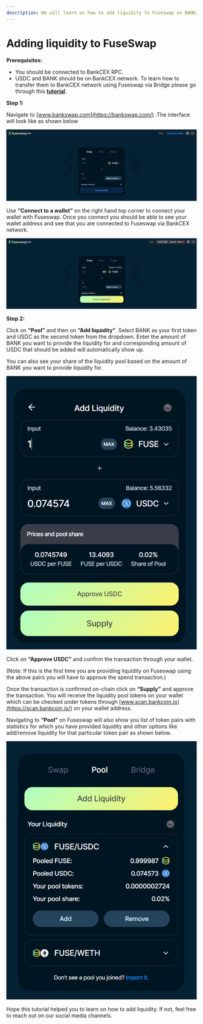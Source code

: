 ```yaml
---
description: We will learn on how to add liquidity to Fuseswap on BANK/USDC pair.
---
```


# Adding liquidity to FuseSwap

**Prerequisites:**

* You should be connected to BankCEX RPC.
* USDC and BANK should be on BankCEX network. To learn how to transfer them to BankCEX network using Fuseswap via Bridge please go through this [**tutorial**](https://docs.bankcexchain.io/the-fuse-chain/token-bridges/transfer-fuse-using-bridge-on-bankswap).

**Step 1:**

Navigate to [www.bankswap.com](https://bankswap.com/) .The interface will look like as shown below

![](../../.gitbook/assets/0%20%287%29.png)

Use **“Connect to a wallet”** on the right hand top corner to connect your wallet with Fuseswap. Once you connect you should be able to see your wallet address and see that you are connected to Fuseswap via BankCEX network.

![](../../.gitbook/assets/1%20%2810%29.png)

  
**Step 2:**

Click on **“Pool”** and then on **“Add liquidity”**. Select BANK as your first token and USDC as the second token from the dropdown. Enter the amount of BANK you want to provide the liquidity for and corresponding amount of USDC that should be added will automatically show up.

You can also see your share of the liquidity pool based on the amount of BANK you want to provide liquidity for.

![](../../.gitbook/assets/2%20%2810%29.png)

Click on **“Approve USDC”** and confirm the transaction through your wallet.

\(Note: If this is the first time you are providing liquidity on Fuseswap using the above pairs you will have to approve the spend transaction.\)

Once the transaction is confirmed on-chain click on **“Supply”** and approve the transaction. You will receive the liquidity pool tokens on your wallet which can be checked under tokens through [www.scan.bankcoin.io](https://scan.bankcoin.io/) on your wallet address.

Navigating to **“Pool”** on Fuseswap will also show you list of token pairs with statistics for which you have provided liquidity and other options like add/remove liquidity for that particular token pair as shown below.

![](../../.gitbook/assets/3%20%289%29.png)

Hope this tutorial helped you to learn on how to add liquidity. If not, feel free to reach out on our social media channels.


